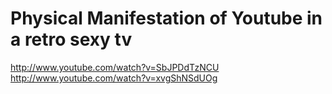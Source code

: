 # Physical Manifestation of Youtube in a retro sexy tv

http://www.youtube.com/watch?v=SbJPDdTzNCU
http://www.youtube.com/watch?v=xvgShNSdUOg
